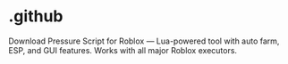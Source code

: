 # .github
Download Pressure Script for Roblox — Lua-powered tool with auto farm, ESP, and GUI features. Works with all major Roblox executors.
